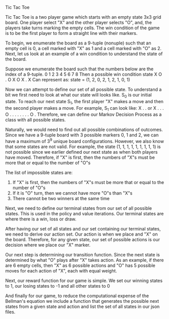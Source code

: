 Tic Tac Toe

Tic Tac Toe is a two player game which starts with an empty state 3x3 grid board.
One player select "X" and the other player selects "O", and, the players take turns 
marking the empty cells. The win condition of the game is to be the first player to
form a straight line with their markers.

To begin, we enumerate the board as a 9-tuple (nonuple) such that an empty cell is 0,
a cell marked with "X" as 1 and a cell marked with "O" as 2. Next, let us look at an 
example of a win condition to understand the state of the board.

Suppose we enumerate the board such that the numbers below are the index of a 9-tuple.
0  1  2
3  4  5
6  7  8
Then a possible win condition state
X  O  .
O  X  O
X  .  X
Can represent as: state = (1, 2, 0, 2, 1, 2, 1, 0, 1)

Now we can attempt to define our set of all possible state. To understand a bit we first
need to look at what our state will looks like. S<sub>0</sub> is our initial state.
To reach our next state S<sub>1</sub>, the first player "X" makes a move and then the 
second player makes a move. For example, S<sub>1</sub> can look like:
X  .  .  or   X  .  .
.  O  .       .  .  .
.  .  .       .  O  .
Therefore, we can define our Markov Decision Process as a class with all possible states.

Naturally, we would need to find out all possible combinations of outcomes. Since we have 
a 9-tuple board with 3 possible markers 0, 1 and 2, we can have a maximum of 3<sup>9</sup>
unique board configurations. However, we also know that some states are not valid. For
example, the state (1, 1, 1, 1, 1, 1, 1, 1, 1) is not possible since we earlier defined 
our next state as when both players have moved. Therefore, if "X" is first, then the
numbers of "X"s must be more that or equal to the number of "O"s

The list of impossible states are:
1. If "X" is first, then the numbers of "X"s must be more that or equal to the number of "O"s
2. If it is "O" turn, then we cannot have more "O"s than "X"s
3. There cannot be two winners at the same time

Next, we need to define our terminal states from our set of all possible states. This is 
used in the policy and value iterations. Our terminal states are where there is a win,
loss or draw.

After having our set of all states and our set containing our terminal states, we need to 
derive our action set. Our action is when we place and "X" on the board. Therefore, for
any given state, our set of possible actions is our decision where we place our "X" marker.

Our next step is determining our transition function. Since the next state is determined by
what "O" plays after "X" takes action. As an example, if there are 6 empty cells, then
"X" as 6 possible actions and "O" has 5 possible moves for each action of "X", each with 
equal weight.

Next, our reward function for our game is simple. We set our winning states to 1, our 
losing states to -1 and all other states to 0

And finally for our game, to reduce the computational expense of the Bellman's equation 
we include a function that generates the possible next states from a given state and 
action and list the set of all states in our json files.
